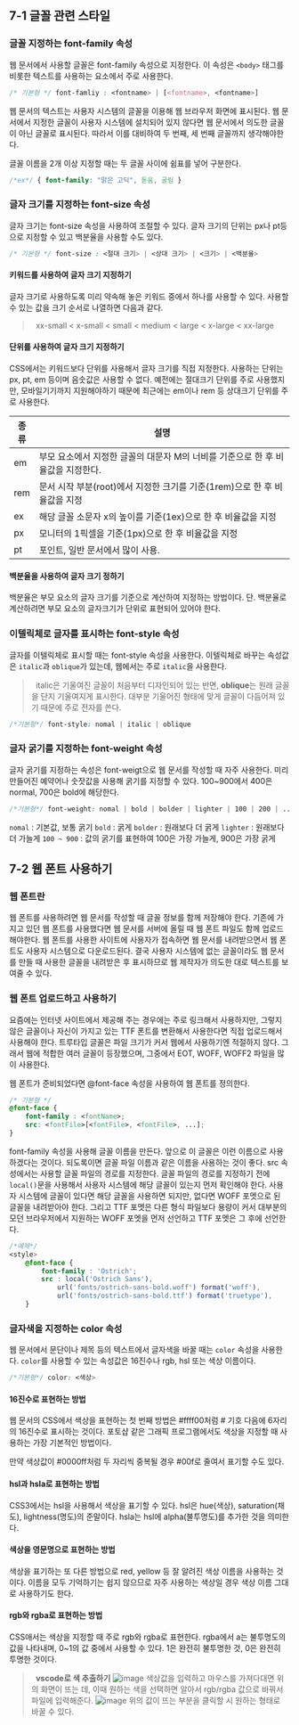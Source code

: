 ## 7-1 글꼴 관련 스타일

### 글꼴 지정하는 font-family 속성

웹 문서에서 사용할 글꼴은 font-family 속성으로 지정한다. 이 속성은 `<body>` 태그를 비롯한 텍스트를 사용하는 요소에서 주로 사용한다.

```css
/* 기본형 */ font-famliy : <fontname> | [<fontname>, <fontname>]
```

웹 문서의 텍스트는 사용자 시스템의 글꼴을 이용해 웹 브라우저 화면에 표시된다. 웹 문서에서 지정한 글꼴이 사용자 시스템에 설치되어 있지 않다면 웹 문서에서 의도한 글꼴이 아닌 글꼴로 표시된다. 따라서 이를 대비하여 두 번째, 세 번째 글꼴까지 생각해야한다.

글꼴 이름을 2개 이상 지정할 때는 두 글꼴 사이에 쉼표를 넣어 구분한다.
```css
/*ex*/ { font-family: "맑은 고딕", 돋움, 굴림 }
```

### 글자 크기를 지정하는 font-size 속성

글자 크기는 font-size 속성을 사용하여 조절할 수 있다. 글자 크기의 단위는 px나 pt등으로 지정할 수 있고 백분율을 사용할 수도 있다.

```css
/* 기본형 */ font-size : <절대 크기> | <상대 크기> | <크기> | <백분율>
```

#### 키워드를 사용하여 글자 크기 지정하기

글자 크기로 사용하도록 미리 약속해 놓은 키워드 중에서 하나를 사용할 수 있다. 사용할 수 있는 값을 크기 순서로 나열하면 다음과 같다.

> &nbsp;
> xx-small < x-small < small < medium < large < x-large < xx-large
> &nbsp;

#### 단위를 사용하여 글자 크기 지정하기

CSS에서는 키워드보다 단위를 사용해서 글자 크기를 직접 지정한다. 사용하는 단위는 px, pt, em 등이며 음숫값은 사용할 수 없다. 예전에는 절대크기 단위를 주로 사용했지만, 모바일기기까지 지원해야하기 때문에 최근에는 em이나 rem 등 상대크기 단위를 주로 사용한다.

종류 | 설명
----|-----------
em | 부모 요소에서 지정한 글꼴의 대문자 M의 너비를 기준으로 한 후 비율값을 지정한다.
rem | 문서 시작 부분(root)에서 지정한 크기를 기준(1rem)으로 한 후 비율값을 지정
ex | 해당 글꼴 소문자 x의 높이를 기준(1ex)으로 한 후 비율값을 지정
px | 모니터의 1픽셀을 기준(1px)으로 한 후 비율값을 지정
pt | 포인트, 일반 문서에서 많이 사용.

#### 백분율을 사용하여 글자 크기 정하기

백분율은 부모 요소의 글자 크기를 기준으로 계산하여 지정하는 방법이다. 단. 백분율로 계산하려면 부모 요소의 글자크기가 단위로 표현되어 있어야 한다.

### 이텔릭체로 글자를 표시하는 font-style 속성

글자를 이텔릭체로 표시할 때는 font-style 속성을 사용한다. 이텔릭체로 바꾸는 속성값은 `italic`과 `oblique`가 있는데, 웹에서는 주로 `italic`을 사용한다.

> &nbsp;
> italic은 기울여진 글꼴이 처음부터 디자인되어 있는 반면, **oblique**는 원래 글꼴을 단지 기울여지게 표시한다. 대부분 기울어진 형태에 맞게 글꼴이 다듬어져 있기 때문에 주로 전자를 쓴다.
> &nbsp;

```css
/*기본형*/ font-style: nomal | italic | oblique
```

### 글자 굵기를 지정하는 font-weight 속성

글자 굵기를 지정하는 속성은 font-weigt으로 웹 문서를 작성할 때 자주 사용한다. 미리 만들어진 예약어나 숫잣값을 사용해 굵기를 지정할 수 있다.
100~900에서 400은 normal, 700은 bold에 해당한다.

```css
/*기본형*/ font-weight: nomal | bold | bolder | lighter | 100 | 200 | ... | 800 | 900
```

`nomal` : 기본값, 보통 굵기
`bold` : 굵게
`bolder` : 원래보다 더 굵게
`lighter` : 원래보다 더 가늘게
`100 ~ 900` : 값의 굵기를 표현하여 100은 가장 가늘게, 900은 가장 굵게

## 7-2 웹 폰트 사용하기

### 웹 폰트란

웹 폰트를 사용하려면 웹 문서를 작성할 때 글꼴 정보를 함께 저장해야 한다. 기존에 가지고 있던 웹 폰트를 사용했다면 웹 문서를 서버에 올릴 때 웹 폰트 파일도 함께 업로드 해야한다. 웹 폰트를 사용한 사이트에 사용자가 접속하면 웹 문서를 내려받으면서 웹 폰트도 사용자 시스템으로 다운로드된다. 결국 사용자 시스템에 없는 글꼴이라도 웹 문서를 만들 때 사용한 글꼴을 내려받은 후 표시하므로 웹 제작자가 의도한 대로 텍스트를 보여줄 수 있다.

### 웹 폰트 업로드하고 사용하기

요즘에는 인터넷 사이트에서 제공해 주는 경우에는 주로 링크해서 사용하지만, 그렇지 않은 글꼴이나 자신이 가지고 있는 TTF 폰트를 변환해서 사용한다면 직접 업로드해서 사용해야 한다.
트루타입 글꼴은 파일 크기가 커서 웹에서 사용하기엔 적절하지 않다. 그래서 웹에 적합한 여러 글꼴이 등장했으며, 그중에서 EOT, WOFF, WOFF2 파일을 많이 사용한다.

웹 폰트가 준비되었다면 @font-face 속성을 사용하여 웹 폰트를 정의한다.

```css
/* 기본형 */
@font-face {
	font-family : <fontName>;
	src: <fontFile>[<fontFile>, <fontFile>, ...];
}
```

font-family 속성을 사용해 글꼴 이름을 만든다. 앞으로 이 글꼴은 이런 이름으로 사용하겠다는 것이다. 되도록이면 글꼴 파일 이름과 같은 이름을 사용하는 것이 좋다. src 속성에서는 사용할 글꼴 파일의 경로를 지정한다. 글꼴 파일의 경로를 지정하기 전에 `local()`문을 사용해서 사용자 시스템에 해당 글꼴이 있는지 먼저 확인해야 한다. 사용자 시스템에 글꼴이 있다면 해당 글꼴을 사용하면 되지만, 없다면 WOFF 포멧으로 된 글꼴을 내려받아야 한다. 그리고 TTF 포멧은 다른 형식 파일보다 용량이 커서 대부분의 모던 브라우저에서 지원하는 WOFF 포멧을 먼저 선언하고 TTF 포멧은 그 후에 선언한다.

```css
/*예제*/
<style>
	@font-face {
		font-family : 'Ostrich';
		src : local('Ostrich Sans'),
			url('fonts/ostrich-sans-bold.woff') format('woff'),
			url('fonts/ostrich-sans-bold.ttf') format('truetype'),
	}
```

### 글자색을 지정하는 color 속성

웹 문서에서 문단이나 제목 등의 텍스트에서 글자색을 바꿀 때는 `color` 속성을 사용한다. `color`를 사용할 수 있는 속성값은 16진수나 rgb, hsl 또는 색상 이름이다.

```css
/*기본형*/ color: <색상>
```

#### 16진수로 표현하는 방법

웹 문서의 CSS에서 색상을 표현하는 첫 번째 방법은 #ffff00처럼 # 기호 다음에 6자리의 16진수로 표시하는 것이다. 포토샵 같은 그래픽 프로그램에서도 색상을 지정할 때 사용하는 가장 기본적인 방법이다.

만약 색상값이 #0000ff처럼 두 자리씩 중복될 경우 #00f로 줄여서 표기할 수도 있다.

#### hsl과 hsla로 표현하는 방법

CSS3에서는 hsl을 사용해서 색상을 표기할 수 있다. hsl은 hue(색상), saturation(채도), lightness(명도)의 준말이다. hsla는 hsl에 alpha(불투명도)를 추가한 것을 의미한다.

#### 색상을 영문명으로 표현하는 방법

색상을 표기하는 또 다른 방법으로 red, yellow 등 잘 알려진 색상 이름을 사용하는 것이다. 이름을 모두 기억하기는 쉽지 않으므로 자주 사용하는 색상일 경우 색상 이름 그대로 사용하기도 한다.

#### rgb와 rgba로 표현하는 방법

CSS애서는 색상을 지정할 때 주로 rgb와 rgba로 표현한다. rgba에서 a는 불투명도의 값을 나타내며, 0~1의 값 중에서 사용할 수 있다. 1은 완전히 불투명한 것, 0은 완전히 투명한 것이다.

> &nbsp;
> **vscode로 색 추출하기**
> ![image](https://user-images.githubusercontent.com/91731260/184116829-f622c90a-dc3c-427d-83ee-af6a09efb2a3.png)
> 색상값을 입력하고 마우스를 가져다대면 위의 화면이 뜨는 데, 이때 원하는 색을 선택하면 알아서 rgb/rgba 값으로 바꿔서 파일에 입력해준다.
> ![image](https://user-images.githubusercontent.com/91731260/184117376-4167a422-dfd2-4bda-9302-0f24010f9850.png)
> 위의 값이 뜨는 부분을 클릭할 시 원하는 형태로 바꿀 수 있다.
> &nbsp;


